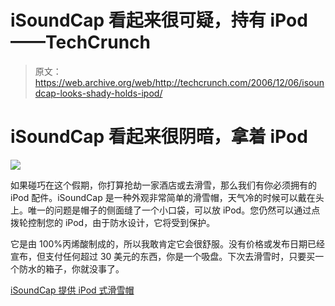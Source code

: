 # iSoundCap 看起来很可疑，持有 iPod——TechCrunch

> 原文：<https://web.archive.org/web/http://techcrunch.com/2006/12/06/isoundcap-looks-shady-holds-ipod/>

# iSoundCap 看起来很阴暗，拿着 iPod

![](img/c5fa02af08760b39962931093609b15b.png)

如果碰巧在这个假期，你打算抢劫一家酒店或去滑雪，那么我们有你必须拥有的 iPod 配件。iSoundCap 是一种外观非常简单的滑雪帽，天气冷的时候可以戴在头上。唯一的问题是帽子的侧面缝了一个小口袋，可以放 iPod。您仍然可以通过点拨轮控制您的 iPod，由于防水设计，它将受到保护。

它是由 100%丙烯酸制成的，所以我敢肯定它会很舒服。没有价格或发布日期已经宣布，但支付任何超过 30 美元的东西，你是一个吸盘。下次去滑雪时，只要买一个防水的箱子，你就没事了。

[iSoundCap 提供 iPod 式滑雪帽](https://web.archive.org/web/20201130074018/http://ilounge.com/index.php/news/comments/isoundcap-offers-ipod-ready-ski-cap/)